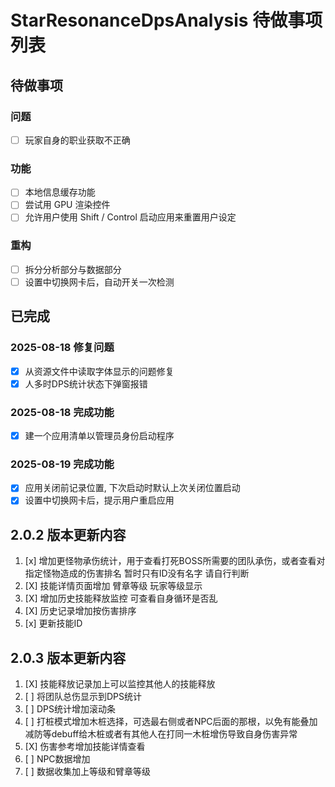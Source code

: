 # StarResonanceDpsAnalysis 待做事项列表

## 待做事项

### 问题

- [ ] 玩家自身的职业获取不正确

### 功能

- [ ] 本地信息缓存功能
- [ ] 尝试用 GPU 渲染控件
- [ ] 允许用户使用 Shift / Control 启动应用来重置用户设定

### 重构

- [ ] 拆分分析部分与数据部分
- [ ] 设置中切换网卡后，自动开关一次检测

## 已完成

### 2025-08-18 修复问题

- [x] 从资源文件中读取字体显示的问题修复
- [x] 人多时DPS统计状态下弹窗报错

### 2025-08-18 完成功能

- [x] 建一个应用清单以管理员身份启动程序

### 2025-08-19 完成功能

- [x] 应用关闭前记录位置, 下次启动时默认上次关闭位置启动
- [x] 设置中切换网卡后，提示用户重启应用

## 2.0.2 版本更新内容

1. [x] 增加更怪物承伤统计，用于查看打死BOSS所需要的团队承伤，或者查看对指定怪物造成的伤害排名 暂时只有ID没有名字 请自行判断
2. [X] 技能详情页面增加 臂章等级 玩家等级显示
3. [X] 增加历史技能释放监控 可查看自身循环是否乱
5. [X] 历史记录增加按伤害排序
6. [x] 更新技能ID

## 2.0.3 版本更新内容

1. [X] 技能释放记录加上可以监控其他人的技能释放
2. [ ] 将团队总伤显示到DPS统计
3. [ ] DPS统计增加滚动条
4. [ ] 打桩模式增加木桩选择，可选最右侧或者NPC后面的那根，以免有能叠加减防等debuff给木桩或者有其他人在打同一木桩增伤导致自身伤害异常
5. [X] 伤害参考增加技能详情查看
6. [ ] NPC数据增加
7. [ ] 数据收集加上等级和臂章等级
